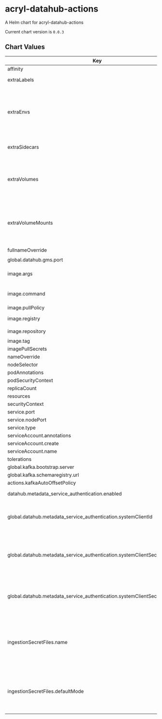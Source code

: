acryl-datahub-actions
================
A Helm chart for acryl-datahub-actions

Current chart version is `0.0.3`

## Chart Values

| Key                                                                         | Type                                                                                              | Default                       | Description                                                                                                                                                                                                                                  |
|-----------------------------------------------------------------------------|---------------------------------------------------------------------------------------------------|-------------------------------|----------------------------------------------------------------------------------------------------------------------------------------------------------------------------------------------------------------------------------------------|
| affinity                                                                    | object                                                                                            | `{}`                          |                                                                                                                                                                                                                                              |
| extraLabels                                                                 | object                                                                                            | `{}`                          | Extra labels for deployment configuration                                                                                                                                                                                                    |
| extraEnvs                                                                   | Extra [environment variables][] which will be appended to the `env:` definition for the container | `[]`                          |
| extraSidecars                                                               | list                                                                                              | `[]`                          | Add additional sidecar containers to the deployment pod(s)                                                                                                                                                                                   |
| extraVolumes                                                                | Templatable string of additional `volumes` to be passed to the `tpl` function                     | ""                            |
| extraVolumeMounts                                                           | Templatable string of additional `volumeMounts` to be passed to the `tpl` function                | ""                            |
| fullnameOverride                                                            | string                                                                                            | `"acryl-datahub-actions"`     |                                                                                                                                                                                                                                              |
| global.datahub.gms.port                                                     | string                                                                                            | `"8080"`                      |                                                                                                                                                                                                                                              |
| image.args                                                                  | list                                                                                              | `[]`                          | Override the image's args.  Used to configure custom startup or shutdown behavior                                                                                                                                                            |
| image.command                                                               | list                                                                                              | `[]`                          | Override the image's command.  Used to configure custom startup or shutdown behavior                                                                                                                                                         |
| image.pullPolicy                                                            | string                                                                                            | `"IfNotPresent"`              |                                                                                                                                                                                                                                              |
| image.registry                                                              | string                                                                                            | ``                            | Image registry override to be used by the job.                                                                                                                                                                                               |
| image.repository                                                            | string                                                                                            | `"acryldata/datahub-actions"` |                                                                                                                                                                                                                                              |
| image.tag                                                                   | string                                                                                            | `"v0.0.6"`                    |                                                                                                                                                                                                                                              |
| imagePullSecrets                                                            | list                                                                                              | `[]`                          |                                                                                                                                                                                                                                              |
| nameOverride                                                                | string                                                                                            | `""`                          |                                                                                                                                                                                                                                              |
| nodeSelector                                                                | object                                                                                            | `{}`                          |                                                                                                                                                                                                                                              |
| podAnnotations                                                              | object                                                                                            | `{}`                          |                                                                                                                                                                                                                                              |
| podSecurityContext                                                          | object                                                                                            | `{}`                          |                                                                                                                                                                                                                                              |
| replicaCount                                                                | int                                                                                               | `1`                           |                                                                                                                                                                                                                                              |
| resources                                                                   | object                                                                                            | `{}`                          |                                                                                                                                                                                                                                              |
| securityContext                                                             | object                                                                                            | `{}`                          |                                                                                                                                                                                                                                              |
| service.port                                                                | int                                                                                               | `9093`                        |                                                                                                                                                                                                                                              |
| service.nodePort                                                            | int                                                                                               | `""`                          |                                                                                                                                                                                                                                              |
| service.type                                                                | string                                                                                            | `"ClusterIP"`                 |                                                                                                                                                                                                                                              |
| serviceAccount.annotations                                                  | object                                                                                            | `{}`                          |                                                                                                                                                                                                                                              |
| serviceAccount.create                                                       | bool                                                                                              | `false`                       |                                                                                                                                                                                                                                              |
| serviceAccount.name                                                         | string                                                                                            | `nil`                         |                                                                                                                                                                                                                                              |
| tolerations                                                                 | list                                                                                              | `[]`                          |                                                                                                                                                                                                                                              |
| global.kafka.bootstrap.server                                               | string                                                                                            | `nil`                         |                                                                                                                                                                                                                                              |
| global.kafka.schemaregistry.url                                             | string                                                                                            | `nil`                         |                                                                                                                                                                                                                                              |
| actions.kafkaAutoOffsetPolicy                                               | string                                                                                            | `"latest"`                    |                                                                                                                                                                                                                                              |
| datahub.metadata_service_authentication.enabled                             | bool                                                                                              | `true`                        | Whether Metadata Service Authentication is enabled.                                                                                                                                                                                          |
| global.datahub.metadata_service_authentication.systemClientId               | string                                                                                            | `"__datahub_system"`          | The internal system id that is used to communicate with DataHub GMS. Required if metadata_service_authentication is 'true'.                                                                                                                  |
| global.datahub.metadata_service_authentication.systemClientSecret.secretRef | string                                                                                            | `nil`                         | The reference to a secret containing the internal system secret that is used to communicate with DataHub GMS. Required if metadata_service_authentication is 'true'.                                                                         |
| global.datahub.metadata_service_authentication.systemClientSecret.secretKey | string                                                                                            | `nil`                         | The key of a secret containing the internal system secret that is used to communicate with DataHub GMS. Required if metadata_service_authentication is 'true'.                                                                               |
| ingestionSecretFiles.name                                                   | string                                                                                            | `""`                          | Name of the k8s secret that holds any secret files (e.g., SSL certificates and private keys) that are used in your ingestion recipes. The keys in the secret will be mounted as individual files under `/etc/datahub/ingestion-secret-files` |
| ingestionSecretFiles.defaultMode                                            | string                                                                                            | `""`                          | The permission mode for the volume that mounts k8s secret under `/etc/datahub/ingestion-secret-files`, default value is 0444 which allows read access by owner, group, and other users                                                       |
